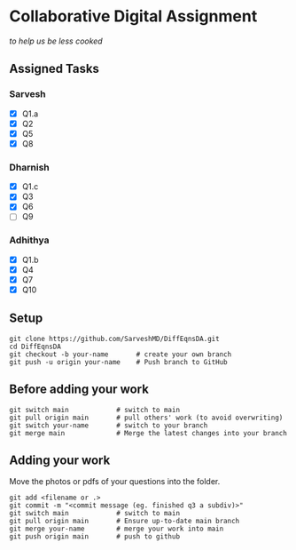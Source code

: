 # Collaborative Digital Assignment

_to help us be less cooked_

## Assigned Tasks

### Sarvesh

-   [x] Q1.a
-   [x] Q2
-   [x] Q5
-   [x] Q8

### Dharnish

-   [x] Q1.c
-   [x] Q3
-   [x] Q6
-   [ ] Q9

### Adhithya

-   [x] Q1.b
-   [x] Q4
-   [x] Q7
-   [x] Q10

## Setup

```
git clone https://github.com/SarveshMD/DiffEqnsDA.git
cd DiffEqnsDA
git checkout -b your-name       # create your own branch
git push -u origin your-name    # Push branch to GitHub
```

## Before adding your work

```
git switch main            # switch to main
git pull origin main       # pull others' work (to avoid overwriting)
git switch your-name       # switch to your branch
git merge main             # Merge the latest changes into your branch
```

## Adding your work

Move the photos or pdfs of your questions into the folder.

```
git add <filename or .>
git commit -m "<commit message (eg. finished q3 a subdiv)>"
git switch main            # switch to main
git pull origin main       # Ensure up-to-date main branch
git merge your-name        # merge your work into main
git push origin main       # push to github
```
